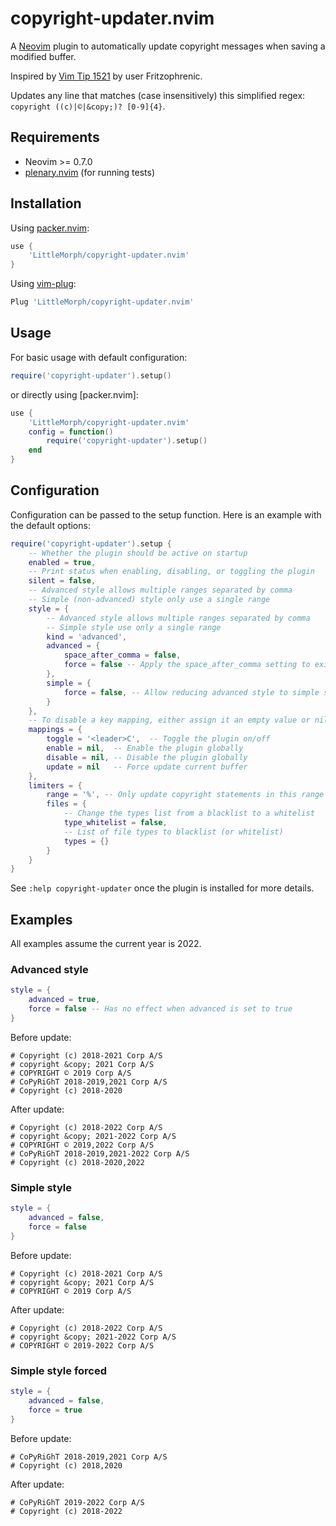# copyright-updater.nvim

A [Neovim](https://neovim.io) plugin to automatically update copyright messages when saving a modified buffer.

Inspired by [Vim Tip 1521](https://vim.fandom.com/wiki/Automatically_Update_Copyright_Notice_in_Files) by user Fritzophrenic.

Updates any line that matches (case insensitively) this simplified regex: `copyright ((c)|©|&copy;)? [0-9]{4}`.

## Requirements

- Neovim >= 0.7.0
- [plenary.nvim](https://github.com/nvim-lua/plenary.nvim) (for running tests)

## Installation

Using [packer.nvim](https://github.com/wbthomason/packer.nvim):
```lua
use {
    'LittleMorph/copyright-updater.nvim'
}
```

Using [vim-plug](https://github.com/junegunn/vim-plug):
```lua
Plug 'LittleMorph/copyright-updater.nvim'
```

## Usage

For basic usage with default configuration:

```lua
require('copyright-updater').setup()
```

or directly using [packer.nvim]:

```lua
use {
    'LittleMorph/copyright-updater.nvim'
    config = function()
        require('copyright-updater').setup()
    end
}
```

## Configuration

Configuration can be passed to the setup function.
Here is an example with the default options:

```lua
require('copyright-updater').setup {
    -- Whether the plugin should be active on startup
    enabled = true,
    -- Print status when enabling, disabling, or toggling the plugin
    silent = false,
    -- Advanced style allows multiple ranges separated by comma
    -- Simple (non-advanced) style only use a single range
    style = {
        -- Advanced style allows multiple ranges separated by comma
        -- Simple style use only a single range
        kind = 'advanced',
        advanced = {
            space_after_comma = false,
            force = false -- Apply the space_after_comma setting to existing commas
        },
        simple = {
            force = false, -- Allow reducing advanced style to simple style
        }
    },
    -- To disable a key mapping, either assign it an empty value or nil
    mappings = {
        toggle = '<leader>C',  -- Toggle the plugin on/off
        enable = nil,  -- Enable the plugin globally
        disable = nil, -- Disable the plugin globally
        update = nil   -- Force update current buffer
    },
    limiters = {
        range = '%', -- Only update copyright statements in this range
        files = {
            -- Change the types list from a blacklist to a whitelist
            type_whitelist = false,
            -- List of file types to blacklist (or whitelist)
            types = {}
        }
    }
}
```

See `:help copyright-updater` once the plugin is installed for more details.

## Examples

All examples assume the current year is 2022.

### Advanced style

```lua
style = {
    advanced = true,
    force = false -- Has no effect when advanced is set to true
}
```

Before update:

```
# Copyright (c) 2018-2021 Corp A/S
# copyright &copy; 2021 Corp A/S
# COPYRIGHT © 2019 Corp A/S
# CoPyRiGhT 2018-2019,2021 Corp A/S
# Copyright (c) 2018-2020
```

After update:

```
# Copyright (c) 2018-2022 Corp A/S
# copyright &copy; 2021-2022 Corp A/S
# COPYRIGHT © 2019,2022 Corp A/S
# CoPyRiGhT 2018-2019,2021-2022 Corp A/S
# Copyright (c) 2018-2020,2022
```

### Simple style

```lua
style = {
    advanced = false,
    force = false
}
```

Before update:

```
# Copyright (c) 2018-2021 Corp A/S
# copyright &copy; 2021 Corp A/S
# COPYRIGHT © 2019 Corp A/S
```

After update:

```
# Copyright (c) 2018-2022 Corp A/S
# copyright &copy; 2021-2022 Corp A/S
# COPYRIGHT © 2019-2022 Corp A/S
```

### Simple style forced

```lua
style = {
    advanced = false,
    force = true
}
```

Before update:

```
# CoPyRiGhT 2018-2019,2021 Corp A/S
# Copyright (c) 2018,2020
```

After update:

```
# CoPyRiGhT 2019-2022 Corp A/S
# Copyright (c) 2018-2022
```
